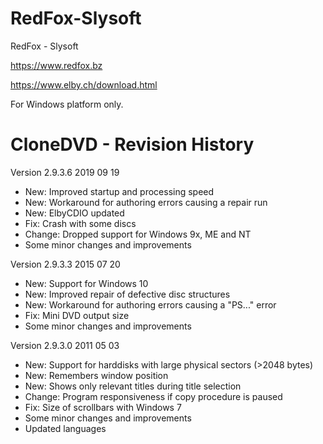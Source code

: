 #  RedFox-Slysoft
RedFox - Slysoft

https://www.redfox.bz

https://www.elby.ch/download.html

For Windows platform only.

#  CloneDVD - Revision History

Version 2.9.3.6 2019 09 19
- New: Improved startup and processing speed
- New: Workaround for authoring errors causing a repair run
- New: ElbyCDIO updated
- Fix: Crash with some discs
- Change: Dropped support for Windows 9x, ME and NT
- Some minor changes and improvements 

Version 2.9.3.3 2015 07 20
- New: Support for Windows 10
- New: Improved repair of defective disc structures
- New: Workaround for authoring errors causing a "PS..." error
- Fix: Mini DVD output size
- Some minor changes and improvements


Version 2.9.3.0 2011 05 03
- New: Support for harddisks with large physical sectors (>2048 bytes)
- New: Remembers window position
- New: Shows only relevant titles during title selection
- Change: Program responsiveness if copy procedure is paused
- Fix: Size of scrollbars with Windows 7
- Some minor changes and improvements
- Updated languages
